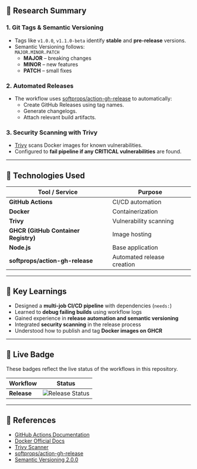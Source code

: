 ## 🧠 Research Summary

### 1. Git Tags & Semantic Versioning

- Tags like `v1.0.0`, `v1.1.0-beta` identify **stable** and **pre-release** versions.
- Semantic Versioning follows:  
  `MAJOR.MINOR.PATCH`
  - **MAJOR** – breaking changes
  - **MINOR** – new features
  - **PATCH** – small fixes

### 2. Automated Releases

- The workflow uses [softprops/action-gh-release](https://github.com/softprops/action-gh-release) to automatically:
  - Create GitHub Releases using tag names.
  - Generate changelogs.
  - Attach relevant build artifacts.

### 3. Security Scanning with Trivy

- [Trivy](https://github.com/aquasecurity/trivy) scans Docker images for known vulnerabilities.
- Configured to **fail pipeline if any CRITICAL vulnerabilities** are found.

---

## 🧰 Technologies Used

| Tool / Service                       | Purpose                    |
| ------------------------------------ | -------------------------- |
| **GitHub Actions**                   | CI/CD automation           |
| **Docker**                           | Containerization           |
| **Trivy**                            | Vulnerability scanning     |
| **GHCR (GitHub Container Registry)** | Image hosting              |
| **Node.js**                          | Base application           |
| **softprops/action-gh-release**      | Automated release creation |

---

## 🧾 Key Learnings

- Designed a **multi-job CI/CD pipeline** with dependencies (`needs:`)
- Learned to **debug failing builds** using workflow logs
- Gained experience in **release automation and semantic versioning**
- Integrated **security scanning** in the release process
- Understood how to publish and tag **Docker images on GHCR**

---

## 🏁 Live Badge

These badges reflect the live status of the workflows in this repository.

| Workflow    | Status                                                                                                    |
| ----------- | --------------------------------------------------------------------------------------------------------- |
| **Release** | ![Release Status](https://github.com/Adarsha-Shrestha/LSP-devops/actions/workflows/release.yml/badge.svg) |

---

## 🧭 References

- [GitHub Actions Documentation](https://docs.github.com/en/actions)
- [Docker Official Docs](https://docs.docker.com/)
- [Trivy Scanner](https://aquasecurity.github.io/trivy/)
- [softprops/action-gh-release](https://github.com/softprops/action-gh-release)
- [Semantic Versioning 2.0.0](https://semver.org/)
